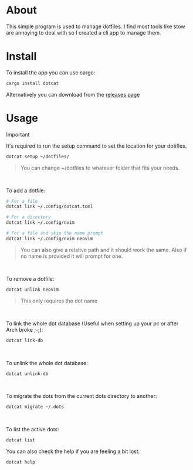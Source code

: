 # About
This simple program is used to manage dotfiles. 
I find most tools like stow are annoying to deal with so I created a cli app to manage them.

# Install
To install the app you can use cargo:
```sh
cargo install dotcat
```

Alternatively you can download from the [releases page](https://github.com/Whiskers-Apps/dotcat/releases)

# Usage
> [!IMPORTANT] 
> It's required to run the setup command to set the location for your dotifles.

```sh
dotcat setup ~/dotfiles/
```
> You can change ~/dotfiles to whatever folder that fits your needs.

<br>

To add a dotfile:
```sh
# For a file
dotcat link ~/.config/dotcat.toml

# For a directory
dotcat link ~/.config/nvim

# For a file and skip the name prompt
dotcat link ~/.config/nvim neovim
```
> You can also give a relative path and it should work the same. Also if no name is provided it will prompt for one.

<br>

To remove a dotfile:
```sh
dotcat unlink neovim
```
> This only requires the dot name

<br>

To link the whole dot database (Useful when setting up your pc or after Arch broke ;-;):
```sh
dotcat link-db
```

<br>

To unlink the whole dot database:
```sh
dotcat unlink-db
```

<br>

To migrate the dots from the current dots directory to another:
```sh
dotcat migrate ~/.dots
```
<br>

To list the active dots:
```sh
dotcat list
```

You can also check the help if you are feeling a bit lost:
```sh
dotcat help
```
